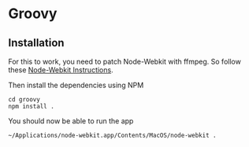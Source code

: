 # Groovy

## Installation

For this to work, you need to patch Node-Webkit with ffmpeg. So follow these [Node-Webkit Instructions](https://github.com/rogerwang/node-webkit/wiki/Support-mp3-and-h264-in-video-and-audio-tag).

Then install the dependencies using NPM

    cd groovy
    npm install .

You should now be able to run the app

    ~/Applications/node-webkit.app/Contents/MacOS/node-webkit .
